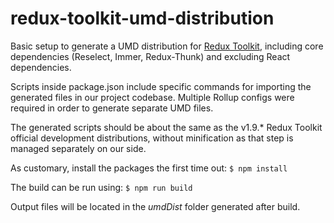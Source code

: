 # redux-toolkit-umd-distribution

Basic setup to generate a UMD distribution for [Redux Toolkit](https://github.com/reduxjs/redux-toolkit), including core dependencies (Reselect, Immer, Redux-Thunk) and excluding React dependencies.

Scripts inside package.json include specific commands for importing the generated files in our project codebase.
Multiple Rollup configs were required in order to generate separate UMD files.

The generated scripts should be about the same as the v1.9.* Redux Toolkit official development distributions, without minification as that step is managed separately on our side.

As customary, install the packages the first time out: `$ npm install`

The build can be run using: `$ npm run build`

Output files will be located in the _umdDist_ folder generated after build.
